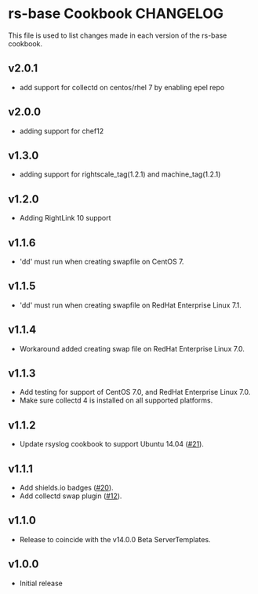 rs-base Cookbook CHANGELOG
==========================

This file is used to list changes made in each version of the rs-base cookbook.

v2.0.1
------
  - add support for collectd on centos/rhel 7 by enabling epel repo

v2.0.0
------
  - adding support for chef12

v1.3.0
------

- adding support for rightscale_tag(1.2.1) and machine_tag(1.2.1)

v1.2.0
------

- Adding RightLink 10 support

v1.1.6
------

- 'dd' must run when creating swapfile on CentOS 7.

v1.1.5
------

- 'dd' must run when creating swapfile on RedHat Enterprise Linux 7.1.

v1.1.4
------

- Workaround added creating swap file on RedHat Enterprise Linux 7.0.

v1.1.3
------

- Add testing for support of CentOS 7.0, and RedHat Enterprise Linux 7.0.
- Make sure collectd 4 is installed on all supported platforms.

v1.1.2
------

- Update rsyslog cookbook to support Ubuntu 14.04 ([#21][]).

v1.1.1
------

- Add shields.io badges ([#20][]).
- Add collectd swap plugin ([#12][]).

v1.1.0
------

- Release to coincide with the v14.0.0 Beta ServerTemplates.

v1.0.0
------

- Initial release

<!--- The following link definition list is generated by PimpMyChangelog --->
[#12]: https://github.com/rightscale-cookbooks/rs-base/issues/12
[#20]: https://github.com/rightscale-cookbooks/rs-base/issues/20
[#21]: https://github.com/rightscale-cookbooks/rs-base/issues/21
